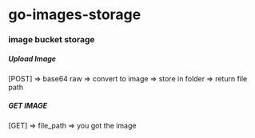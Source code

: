 # go-images-storage
### image bucket storage


##### Upload Image
[POST] => base64 raw => convert to image => store in folder => return file path


##### GET IMAGE
[GET] => file_path => you got the image
